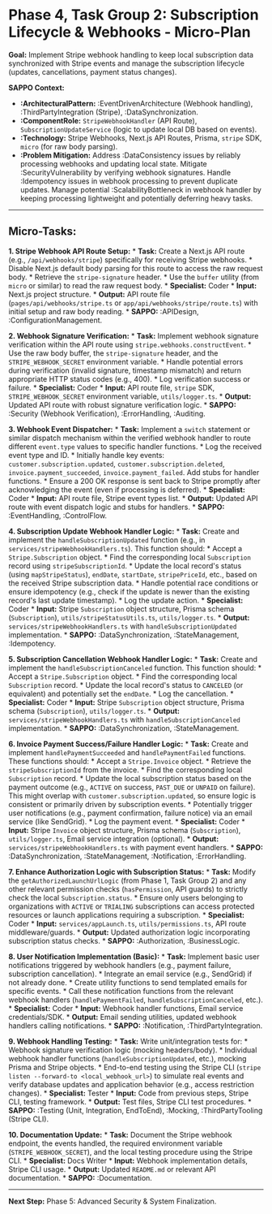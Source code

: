 # Phase 4, Task Group 2: Subscription Lifecycle & Webhooks - Micro-Plan

**Goal:** Implement Stripe webhook handling to keep local subscription data synchronized with Stripe events and manage the subscription lifecycle (updates, cancellations, payment status changes).

**SAPPO Context:**
*   **:ArchitecturalPattern:** :EventDrivenArchitecture (Webhook handling), :ThirdPartyIntegration (Stripe), :DataSynchronization.
*   **:ComponentRole:** `StripeWebhookHandler` (API Route), `SubscriptionUpdateService` (logic to update local DB based on events).
*   **:Technology:** Stripe Webhooks, Next.js API Routes, Prisma, `stripe` SDK, `micro` (for raw body parsing).
*   **:Problem Mitigation:** Address :DataConsistency issues by reliably processing webhooks and updating local state. Mitigate :SecurityVulnerability by verifying webhook signatures. Handle :Idempotency issues in webhook processing to prevent duplicate updates. Manage potential :ScalabilityBottleneck in webhook handler by keeping processing lightweight and potentially deferring heavy tasks.

---

## Micro-Tasks:

**1. Stripe Webhook API Route Setup:**
    *   **Task:** Create a Next.js API route (e.g., `/api/webhooks/stripe`) specifically for receiving Stripe webhooks.
    *   Disable Next.js default body parsing for this route to access the raw request body.
    *   Retrieve the `stripe-signature` header.
    *   Use the `buffer` utility (from `micro` or similar) to read the raw request body.
    *   **Specialist:** Coder
    *   **Input:** Next.js project structure.
    *   **Output:** API route file (`pages/api/webhooks/stripe.ts` or `app/api/webhooks/stripe/route.ts`) with initial setup and raw body reading.
    *   **SAPPO:** :APIDesign, :ConfigurationManagement.

**2. Webhook Signature Verification:**
    *   **Task:** Implement webhook signature verification within the API route using `stripe.webhooks.constructEvent`.
    *   Use the raw body buffer, the `stripe-signature` header, and the `STRIPE_WEBHOOK_SECRET` environment variable.
    *   Handle potential errors during verification (invalid signature, timestamp mismatch) and return appropriate HTTP status codes (e.g., 400).
    *   Log verification success or failure.
    *   **Specialist:** Coder
    *   **Input:** API route file, `stripe` SDK, `STRIPE_WEBHOOK_SECRET` environment variable, `utils/logger.ts`.
    *   **Output:** Updated API route with robust signature verification logic.
    *   **SAPPO:** :Security (Webhook Verification), :ErrorHandling, :Auditing.

**3. Webhook Event Dispatcher:**
    *   **Task:** Implement a `switch` statement or similar dispatch mechanism within the verified webhook handler to route different `event.type` values to specific handler functions.
    *   Log the received event type and ID.
    *   Initially handle key events: `customer.subscription.updated`, `customer.subscription.deleted`, `invoice.payment_succeeded`, `invoice.payment_failed`. Add stubs for handler functions.
    *   Ensure a 200 OK response is sent back to Stripe promptly after acknowledging the event (even if processing is deferred).
    *   **Specialist:** Coder
    *   **Input:** API route file, Stripe event types list.
    *   **Output:** Updated API route with event dispatch logic and stubs for handlers.
    *   **SAPPO:** :EventHandling, :ControlFlow.

**4. Subscription Update Webhook Handler Logic:**
    *   **Task:** Create and implement the `handleSubscriptionUpdated` function (e.g., in `services/stripeWebhookHandlers.ts`). This function should:
        *   Accept a `Stripe.Subscription` object.
        *   Find the corresponding local `Subscription` record using `stripeSubscriptionId`.
        *   Update the local record's status (using `mapStripeStatus`), `endDate`, `startDate`, `stripePriceId`, etc., based on the received Stripe subscription data.
        *   Handle potential race conditions or ensure idempotency (e.g., check if the update is newer than the existing record's last update timestamp).
        *   Log the update action.
    *   **Specialist:** Coder
    *   **Input:** Stripe `Subscription` object structure, Prisma schema (`Subscription`), `utils/stripeStatusUtils.ts`, `utils/logger.ts`.
    *   **Output:** `services/stripeWebhookHandlers.ts` with `handleSubscriptionUpdated` implementation.
    *   **SAPPO:** :DataSynchronization, :StateManagement, :Idempotency.

**5. Subscription Cancellation Webhook Handler Logic:**
    *   **Task:** Create and implement the `handleSubscriptionCanceled` function. This function should:
        *   Accept a `Stripe.Subscription` object.
        *   Find the corresponding local `Subscription` record.
        *   Update the local record's status to `CANCELED` (or equivalent) and potentially set the `endDate`.
        *   Log the cancellation.
    *   **Specialist:** Coder
    *   **Input:** Stripe `Subscription` object structure, Prisma schema (`Subscription`), `utils/logger.ts`.
    *   **Output:** `services/stripeWebhookHandlers.ts` with `handleSubscriptionCanceled` implementation.
    *   **SAPPO:** :DataSynchronization, :StateManagement.

**6. Invoice Payment Success/Failure Handler Logic:**
    *   **Task:** Create and implement `handlePaymentSucceeded` and `handlePaymentFailed` functions. These functions should:
        *   Accept a `Stripe.Invoice` object.
        *   Retrieve the `stripeSubscriptionId` from the invoice.
        *   Find the corresponding local `Subscription` record.
        *   Update the local subscription status based on the payment outcome (e.g., `ACTIVE` on success, `PAST_DUE` or `UNPAID` on failure). This might overlap with `customer.subscription.updated`, so ensure logic is consistent or primarily driven by subscription events.
        *   Potentially trigger user notifications (e.g., payment confirmation, failure notice) via an email service (like SendGrid).
        *   Log the payment event.
    *   **Specialist:** Coder
    *   **Input:** Stripe `Invoice` object structure, Prisma schema (`Subscription`), `utils/logger.ts`, Email service integration (optional).
    *   **Output:** `services/stripeWebhookHandlers.ts` with payment event handlers.
    *   **SAPPO:** :DataSynchronization, :StateManagement, :Notification, :ErrorHandling.

**7. Enhance Authorization Logic with Subscription Status:**
    *   **Task:** Modify the `getAuthorizedLaunchUrlLogic` (from Phase 1, Task Group 2) and any other relevant permission checks (`hasPermission`, API guards) to strictly check the local `Subscription.status`.
    *   Ensure only users belonging to organizations with `ACTIVE` or `TRIALING` subscriptions can access protected resources or launch applications requiring a subscription.
    *   **Specialist:** Coder
    *   **Input:** `services/appLaunch.ts`, `utils/permissions.ts`, API route middleware/guards.
    *   **Output:** Updated authorization logic incorporating subscription status checks.
    *   **SAPPO:** :Authorization, :BusinessLogic.

**8. User Notification Implementation (Basic):**
    *   **Task:** Implement basic user notifications triggered by webhook handlers (e.g., payment failure, subscription cancellation).
    *   Integrate an email service (e.g., SendGrid) if not already done.
    *   Create utility functions to send templated emails for specific events.
    *   Call these notification functions from the relevant webhook handlers (`handlePaymentFailed`, `handleSubscriptionCanceled`, etc.).
    *   **Specialist:** Coder
    *   **Input:** Webhook handler functions, Email service credentials/SDK.
    *   **Output:** Email sending utilities, updated webhook handlers calling notifications.
    *   **SAPPO:** :Notification, :ThirdPartyIntegration.

**9. Webhook Handling Testing:**
    *   **Task:** Write unit/integration tests for:
        *   Webhook signature verification logic (mocking headers/body).
        *   Individual webhook handler functions (`handleSubscriptionUpdated`, etc.), mocking Prisma and Stripe objects.
        *   End-to-end testing using the Stripe CLI (`stripe listen --forward-to <local_webhook_url>`) to simulate real events and verify database updates and application behavior (e.g., access restriction changes).
    *   **Specialist:** Tester
    *   **Input:** Code from previous steps, Stripe CLI, testing framework.
    *   **Output:** Test files, Stripe CLI test procedures.
    *   **SAPPO:** :Testing (Unit, Integration, EndToEnd), :Mocking, :ThirdPartyTooling (Stripe CLI).

**10. Documentation Update:**
    *   **Task:** Document the Stripe webhook endpoint, the events handled, the required environment variable (`STRIPE_WEBHOOK_SECRET`), and the local testing procedure using the Stripe CLI.
    *   **Specialist:** Docs Writer
    *   **Input:** Webhook implementation details, Stripe CLI usage.
    *   **Output:** Updated `README.md` or relevant API documentation.
    *   **SAPPO:** :Documentation.

---
**Next Step:** Phase 5: Advanced Security & System Finalization.